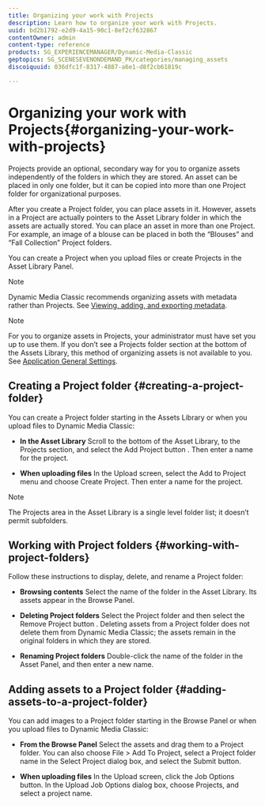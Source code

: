 ```yaml
---
title: Organizing your work with Projects
description: Learn how to organize your work with Projects.
uuid: bd2b1792-e2d9-4a15-90c1-8ef2cf632867
contentOwner: admin
content-type: reference
products: SG_EXPERIENCEMANAGER/Dynamic-Media-Classic
geptopics: SG_SCENESEVENONDEMAND_PK/categories/managing_assets
discoiquuid: 036dfc1f-8317-4887-a6e1-d8f2cb61819c

---
```


# Organizing your work with Projects{#organizing-your-work-with-projects}

Projects provide an optional, secondary way for you to organize assets independently of the folders in which they are stored. An asset can be placed in only one folder, but it can be copied into more than one Project folder for organizational purposes.

After you create a Project folder, you can place assets in it. However, assets in a Project are actually pointers to the Asset Library folder in which the assets are actually stored. You can place an asset in more than one Project. For example, an image of a blouse can be placed in both the “Blouses” and “Fall Collection” Project folders.

You can create a Project when you upload files or create Projects in the Asset Library Panel.

>[!NOTE]
>
>Dynamic Media Classic recommends organizing assets with metadata rather than Projects. See [Viewing, adding, and exporting metadata](viewing-adding-exporting-metadata.md).

>[!NOTE]
>
>For you to organize assets in Projects, your administrator must have set you up to use them. If you don’t see a Projects folder section at the bottom of the Assets Library, this method of organizing assets is not available to you. See [Application General Settings](application-setup.md#general-settings).

## Creating a Project folder {#creating-a-project-folder}

You can create a Project folder starting in the Assets Library or when you upload files to Dynamic Media Classic:

* **In the Asset Library**
Scroll to the bottom of the Asset Library, to the Projects section, and select the Add Project button . Then enter a name for the project.

* **When uploading files**
In the Upload screen, select the Add to Project menu and choose Create Project. Then enter a name for the project.

>[!NOTE]
>
>The Projects area in the Asset Library is a single level folder list; it doesn’t permit subfolders.

## Working with Project folders {#working-with-project-folders}

Follow these instructions to display, delete, and rename a Project folder:

* **Browsing contents**
Select the name of the folder in the Asset Library. Its assets appear in the Browse Panel.

* **Deleting Project folders**
Select the Project folder and then select the Remove Project button . Deleting assets from a Project folder does not delete them from Dynamic Media Classic; the assets remain in the original folders in which they are stored.

* **Renaming Project folders**
Double-click the name of the folder in the Asset Panel, and then enter a new name.

## Adding assets to a Project folder {#adding-assets-to-a-project-folder}

You can add images to a Project folder starting in the Browse Panel or when you upload files to Dynamic Media Classic:

* **From the Browse Panel**
Select the assets and drag them to a Project folder. You can also choose File > Add To Project, select a Project folder name in the Select Project dialog box, and select the Submit button.

* **When uploading files**
In the Upload screen, click the Job Options button. In the Upload Job Options dialog box, choose Projects, and select a project name.
